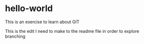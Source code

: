 # hello-world
This is an exercise to learn about GIT

This is the edit I need to make to the readme file in order to explore branching 
